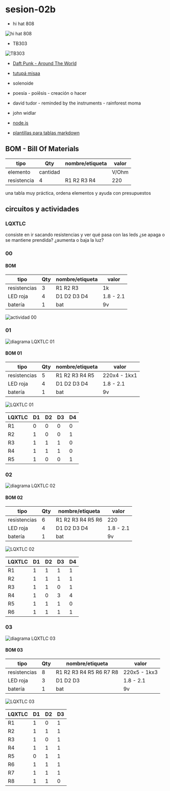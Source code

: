 # sesion-02b

- hi hat 808

![hi hat 808](./archivos/hiHat808.png)

- TB303

![TB303](./archivos/TB303.png)

- [Daft Punk - Around The World](https://www.youtube.com/watch?v=K0HSD_i2DvA)

- [tutupá misaa](https://vimeo.com/matiasserranoacevedo)
- solenoide
- poesía - poíēsis - creación o hacer
- david tudor - reminded by the instruments - rainforest moma
- john widlar
- [node.js](https://nodejs.org/en)
- [plantillas para tablas markdown](https://www.tablesgenerator.com/markdown_tables)

## BOM - Bill Of Materials

| tipo        | Qty      | nombre/etiqueta | valor |
|-------------|----------|-----------------|-------|
| elemento    | cantidad |                 | V/Ohm |
| resistencia | 4        | R1 R2 R3 R4     | 220   |

una tabla muy práctica, ordena elementos y ayuda con presupuestos

## circuitos y actividades

### LQXTLC

consiste en ir sacando resistencias y ver qué pasa con las leds ¿se apaga o se mantiene prendida? ¿aumenta o baja la luz?

### 00

#### BOM

| tipo         | Qty | nombre/etiqueta | valor     |
|--------------|-----|-----------------|-----------|
| resistencias | 3   | R1 R2 R3        | 1k        |
| LED roja     | 4   | D1 D2 D3 D4     | 1.8 - 2.1 |
| batería      | 1   | bat             | 9v        |

![actividad 00](./archivos/actividad.00.jpg)

### 01

![diagrama LQXTLC 01](./archivos/diagramaLQXTLC.01.png)

#### BOM 01

| tipo         | Qty | nombre/etiqueta | valor        |
|--------------|-----|-----------------|--------------|
| resistencias | 5   | R1 R2 R3 R4 R5  | 220x4 - 1kx1 |
| LED roja     | 4   | D1 D2 D3 D4     | 1.8 - 2.1    |
| batería      | 1   | bat             | 9v           |

![LQXTLC 01](./archivos/LQXTLC.01.jpg)

| LQXTLC | D1 | D2 | D3 | D4 |
|--------|----|----|----|----|
| R1     | 0  | 0  | 0  | 0  |
| R2     | 1  | 0  | 0  | 1  |
| R3     | 1  | 1  | 1  | 0  |
| R4     | 1  | 1  | 1  | 0  |
| R5     | 1  | 0  | 0  | 1  |

### 02

![diagrama LQXTLC 02](./archivos/diagramaLQXTLC.02.png)

#### BOM 02

| tipo         | Qty | nombre/etiqueta   | valor     |
|--------------|-----|-------------------|-----------|
| resistencias | 6   | R1 R2 R3 R4 R5 R6 | 220       |
| LED roja     | 4   | D1 D2 D3 D4       | 1.8 - 2.1 |
| batería      | 1   | bat               | 9v        |

![LQXTLC 02](./archivos/LQXTLC.02.jpg)

| LQXTLC | D1 | D2 | D3 | D4 |
|--------|----|----|----|----|
| R1     |1   |1   |1   |1   |
| R2     |1   |1   |1   |1   |
| R3     |1   |1   |0   |1   |
| R4     |1   |0   |3   |4   |
| R5     |1   |1   |1   |0   |
| R6     |1   |1   |1   |1   |

### 03

![diagrama LQXTLC 03](./archivos/diagramaLQXTLC.03.png)

#### BOM 03

| tipo         | Qty | nombre/etiqueta         | valor        |
|--------------|-----|-------------------------|--------------|
| resistencias | 8   | R1 R2 R3 R4 R5 R6 R7 R8 | 220x5 - 1kx3 |
| LED roja     | 3   | D1 D2 D3                | 1.8 - 2.1    |
| batería      | 1   | bat                     | 9v           |

![LQXTLC 03](./archivos/LQXTLC.03.jpg)

| LQXTLC | D1 | D2 | D3 |
|--------|----|----|----|
| R1     | 1  | 0  |1   |
| R2     |1   |1   |1   |
| R3     |1   |0   |1   |
| R4     |1   |1   |1   |
| R5     |0   |1   |1   |
| R6     |1   |1   |1   |
| R7     |1   |1   |1   |
| R8     |1   |1   |0   |